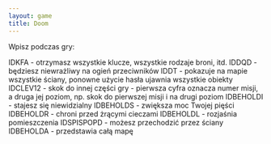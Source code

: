```yaml
---
layout: game
title: Doom
---
```


Wpisz podczas gry:

IDKFA 		- otrzymasz wszystkie klucze, wszystkie rodzaje 
broni, itd.
IDDQD		- będziesz niewrażliwy na ogień przeciwników
IDDT 		- pokazuje na mapie wszystkie ściany, ponowne 
użycie 
		  hasła ujawnia wszystkie obiekty
IDCLEV12	- skok do innej części gry - pierwsza cyfra 
oznacza numer 
		  misji, a druga jej poziom, np. skok do pierwszej 
misji i na 
		  drugi poziom
IDBEHOLDI 	- stajesz się niewidzialny
IDBEHOLDS 	- zwiększa moc Twojej pięści
IDBEHOLDR 	- chroni przed żrącymi cieczami
IDBEHOLDL 	- rozjaśnia pomieszczenia
IDSPISPOPD 	- możesz przechodzić przez ściany
IDBEHOLDA 	- przedstawia całą mapę
